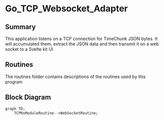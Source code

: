 # Go_TCP_Websocket_Adapter

## Summary

This application listens on a TCP connection for TimeChunk JSON bytes. It will accumulated them, extract the JSON data and then transmit it on a web socket to a Svelte kit UI

## Routines

The routines folder contains descriptions of the routines used by this program

## Block Diagram

```mermaid
graph TD;
    TCPRxModuleRoutine-->WebSocketRoutine;
```

